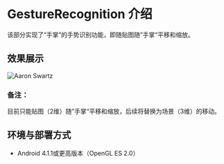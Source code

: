 # GestureRecognition 介绍
该部分实现了“手掌”的手势识别功能，即随贴图随”手掌“平移和缩放。

## 效果展示
![Aaron Swartz](https://raw.githubusercontent.com/sususuyan/aiyinyue/main/Gesture-Recognition/test-image/FiveWithRainwater.jpg)

### 备注：
目前只能贴图（2维）随”手掌“平移和缩放，后续将替换为场景（3维）的移动。

## 环境与部署方式
* Android 4.1.1或更高版本（OpenGL ES 2.0）
